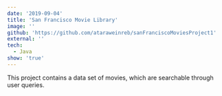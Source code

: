 ```yaml
---
date: '2019-09-04'
title: 'San Francisco Movie Library'
image: ''
github: 'https://github.com/ataraweinreb/sanFranciscoMoviesProject1'
external: ''
tech:
  - Java
show: 'true'
---
```


This project contains a data set of movies, which are searchable through user queries.
